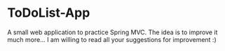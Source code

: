 # ToDoList-App
A small web application to practice Spring MVC. The idea is to improve it much more... I am willing to read all your suggestions for improvement :)
